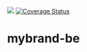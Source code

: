 <a href="https://codeclimate.com/github/YvetteNyibuka/mybrand-be/maintainability"><img src="https://api.codeclimate.com/v1/badges/0e48282fd3dc187329d3/maintainability" /></a> 
[![Coverage Status](https://coveralls.io/repos/github/YvetteNyibuka/mybrand-be/badge.svg?branch=develop&kill_cache=1)](https://coveralls.io/github/YvetteNyibuka/mybrand-be?branch=develop)
 # mybrand-be
